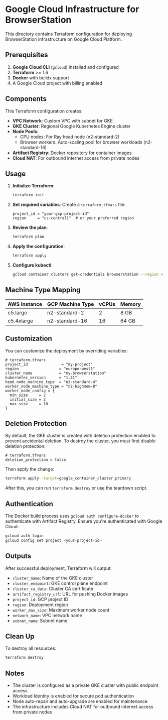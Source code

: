 # Google Cloud Infrastructure for BrowserStation

This directory contains Terraform configuration for deploying BrowserStation infrastructure on Google Cloud Platform.

## Prerequisites

1. **Google Cloud CLI** (`gcloud`) installed and configured
2. **Terraform** >= 1.6
3. **Docker** with buildx support
4. A Google Cloud project with billing enabled

## Components

This Terraform configuration creates:

- **VPC Network**: Custom VPC with subnet for GKE
- **GKE Cluster**: Regional Google Kubernetes Engine cluster
- **Node Pools**:
  - CPU nodes: For Ray head node (n2-standard-2)
  - Browser workers: Auto-scaling pool for browser workloads (n2-standard-16)
- **Artifact Registry**: Docker repository for container images
- **Cloud NAT**: For outbound internet access from private nodes

## Usage

1. **Initialize Terraform**:
   ```bash
   terraform init
   ```

2. **Set required variables**:
   Create a `terraform.tfvars` file:
   ```hcl
   project_id = "your-gcp-project-id"
   region     = "us-central1"  # or your preferred region
   ```

3. **Review the plan**:
   ```bash
   terraform plan
   ```

4. **Apply the configuration**:
   ```bash
   terraform apply
   ```

5. **Configure kubectl**:
   ```bash
   gcloud container clusters get-credentials browserstation --region <your-region>
   ```

## Machine Type Mapping

| AWS Instance | GCP Machine Type | vCPUs | Memory |
|--------------|------------------|-------|--------|
| c5.large     | n2-standard-2    | 2     | 8 GB   |
| c5.4xlarge   | n2-standard-16   | 16    | 64 GB  |

## Customization

You can customize the deployment by overriding variables:

```hcl
# terraform.tfvars
project_id               = "my-project"
region                  = "europe-west1"
cluster_name            = "my-browserstation"
kubernetes_version      = "1.31"
head_node_machine_type  = "n2-standard-4"
worker_node_machine_type = "n2-highmem-8"
worker_node_config = {
  min_size     = 2
  initial_size = 3
  max_size     = 10
}
```

## Deletion Protection

By default, the GKE cluster is created with deletion protection enabled to prevent accidental deletion. To destroy the cluster, you must first disable deletion protection:

```hcl
# terraform.tfvars
deletion_protection = false
```

Then apply the change:
```bash
terraform apply -target=google_container_cluster.primary
```

After this, you can run `terraform destroy` or use the teardown script.

## Authentication

The Docker build process uses `gcloud auth configure-docker` to authenticate with Artifact Registry. Ensure you're authenticated with Google Cloud:

```bash
gcloud auth login
gcloud config set project <your-project-id>
```

## Outputs

After successful deployment, Terraform will output:

- `cluster_name`: Name of the GKE cluster
- `cluster_endpoint`: GKE control plane endpoint
- `cluster_ca_data`: Cluster CA certificate
- `artifact_registry_url`: URL for pushing Docker images
- `project_id`: GCP project ID
- `region`: Deployment region
- `worker_max_size`: Maximum worker node count
- `network_name`: VPC network name
- `subnet_name`: Subnet name

## Clean Up

To destroy all resources:

```bash
terraform destroy
```

## Notes

- The cluster is configured as a private GKE cluster with public endpoint access
- Workload Identity is enabled for secure pod authentication
- Node auto-repair and auto-upgrade are enabled for maintenance
- The infrastructure includes Cloud NAT for outbound internet access from private nodes